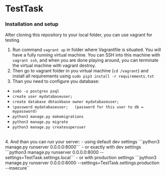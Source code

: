 # TestTask

### Installation and setup
After cloning this repository to your local folder, you can use vagrant for testing.<br />
1. Run command ```vagrant up``` in folder where Vagrantfile is situated. You will have a fully running virtual machine. You can SSH into this machine with ```vagrant ssh```, and when you are done playing around, you can terminate the virtual machine with vagrant destroy. <br />
2. Then go to vagrant folder in you virtual machine (```cd /vagrant```) and install all requirements using ```sudo pip3 install -r requirements.txt``` <br />
3. Than you need to configure you database:<br />
- ```sudo -u postgres psql```
- ```create user mydatabaseuser;```
- ```create database dbtaskbase owner mydatabaseuser;```
- ```\password mydatabaseuser;   (password for this user to db = mypassword)```
- ```python3 manage.py makemigrations```
- ```python3 manage.py migrate```
- ```python3 manage.py createsuperuser```

<br />
4. And than you can run your server:
- using default dev settings ```python3 manage.py runserver 0.0.0.0:8000```
- or exactly with dev settings ```python3 manage.py runserver 0.0.0.0:8000 --settings=TestTask.settings.local```
- or with production settings ```python3 manage.py runserver 0.0.0.0:8000 --settings=TestTask.settings.production --insecure``


